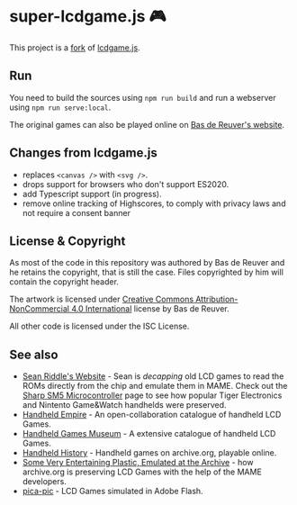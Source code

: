 # super-lcdgame.js 🎮

This project is a [fork](https://github.com/BdR76/lcdgame.js/pull/7#issuecomment-753530668) of [lcdgame.js](https://github.com/BdR76/lcdgame.js).

## Run

You need to build the sources using `npm run build` and run a webserver using `npm run serve:local`.

The original games can also be played online on [Bas de Reuver's website](http://bdrgames.nl/lcdgames/).

## Changes from lcdgame.js

- replaces `<canvas />` with `<svg />`.
- drops support for browsers who don't support ES2020.
- add Typescript support (in progress).
- remove online tracking of Highscores, to comply with privacy laws and not require a consent banner

## License & Copyright

As most of the code in this repository was authored by Bas de Reuver and he retains the copyright, that is still the case. Files copyrighted by him will contain the copyright header.

The artwork is licensed under [Creative Commons Attribution-NonCommercial 4.0 International](https://creativecommons.org/licenses/by-nc/4.0/) license by Bas de Reuver.

All other code is licensed under the ISC License.

## See also

- [Sean Riddle's Website](https://seanriddle.com) - Sean is *decapping* old LCD games to read the ROMs directly from the chip and emulate them in MAME. Check out the [Sharp SM5 Microcontroller](http://seanriddle.com/sharpsm5.html) page to see how popular Tiger Electronics and Nintento Game&Watch handhelds were preserved.
- [Handheld Empire](http://handheldempire.com/) - An open-collaboration catalogue of handheld LCD Games.
- [Handheld Games Museum](https://www.handheldmuseum.com/) - A extensive catalogue of handheld LCD Games.
- [Handheld History](https://archive.org/details/handheldhistory) - Handheld games on archive.org, playable online.
- [Some Very Entertaining Plastic, Emulated at the Archive](http://blog.archive.org/2018/03/18/some-very-entertaining-plastic-emulated-at-the-archive/) - how archive.org is preserving LCD Games with the help of the MAME developers.
- [pica-pic](http://www.pica-pic.com/) - LCD Games simulated in Adobe Flash.